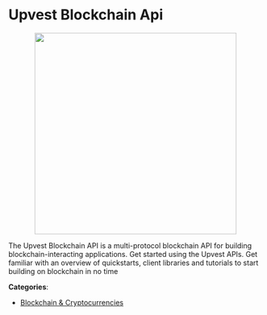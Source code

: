 # Upvest Blockchain Api
<p align="center">
    <img width="400" src="https://raw.githubusercontent.com/apis-list/apis-list/apis/upvest-blockchain-api/logo_256x256.png" />
</p>

The Upvest Blockchain API is a multi-protocol blockchain API for building blockchain-interacting applications.  Get started using the Upvest APIs.  Get familiar with an overview of quickstarts, client libraries and tutorials to start building on blockchain in no time



**Categories**:
- [Blockchain & Cryptocurrencies](https://github.com/apis-list/apis-list#blockchain-and-cryptocurrencies)




